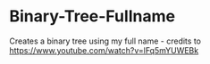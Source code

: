 # Binary-Tree-Fullname
Creates a binary tree using my full name - credits to https://www.youtube.com/watch?v=lFq5mYUWEBk
